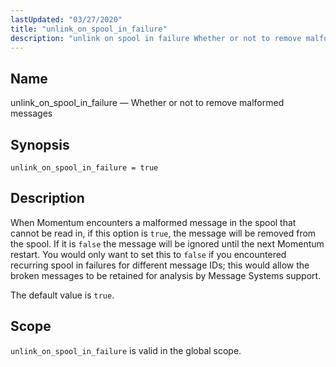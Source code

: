 ```yaml
---
lastUpdated: "03/27/2020"
title: "unlink_on_spool_in_failure"
description: "unlink on spool in failure Whether or not to remove malformed messages unlink on spool in failure true When Momentum encounters a malformed message in the spool that cannot be read in if this option is true the message will be removed from the spool If it is false the..."
---
```


<a name="conf.ref.unlink_on_spool_in_failure"></a> 
## Name

unlink_on_spool_in_failure — Whether or not to remove malformed messages

## Synopsis

`unlink_on_spool_in_failure = true`

<a name="idp27168544"></a> 
## Description

When Momentum encounters a malformed message in the spool that cannot be read in, if this option is `true`, the message will be removed from the spool. If it is `false` the message will be ignored until the next Momentum restart. You would only want to set this to `false` if you encountered recurring spool in failures for different message IDs; this would allow the broken messages to be retained for analysis by Message Systems support.

The default value is `true`.

<a name="idp27173008"></a> 
## Scope

`unlink_on_spool_in_failure` is valid in the global scope.